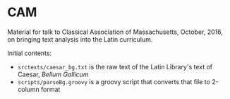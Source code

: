 # CAM

Material for talk to Classical Association of Massachusetts, October, 2016, on bringing text analysis into the Latin curriculum.


Initial contents:

- `srctexts/caesar_bg.txt` is the raw text of the Latin Library's text of Caesar, *Bellum Gallicum*
- `scripts/parseBg.groovy` is a groovy script that converts that file to 2-column format
